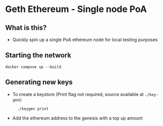 # Geth Ethereum - Single node PoA

## What is this?

- Quickly spin up a single PoA ethereum node for local testing purposes

## Starting the network

    docker compose up --build

## Generating new keys

- To create a keystore (Print flag not required, source available at `./key-gen`):

        ./keygen print

- Add the ethereum address to the genesis with a top up amount
